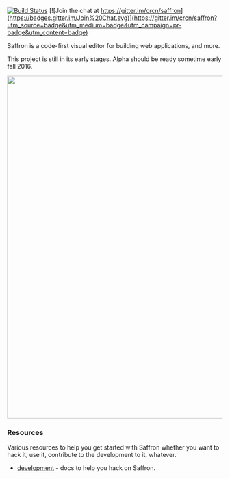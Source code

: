 [![Build Status](https://travis-ci.org/crcn/saffron.svg?branch=master)](https://travis-ci.org/crcn/saffron) [![Join the chat at https://gitter.im/crcn/saffron](https://badges.gitter.im/Join%20Chat.svg)](https://gitter.im/crcn/saffron?utm_source=badge&utm_medium=badge&utm_campaign=pr-badge&utm_content=badge)

Saffron is a code-first visual editor for building web applications, and more.

This project is still in its early stages. Alpha should be ready sometime early fall 2016.

<img src="https://cloud.githubusercontent.com/assets/757408/12023393/e9b9cf50-ad4d-11e5-85db-58ce5232757e.png" width="800px" />

### Resources

Various resources to help you get started with Saffron whether you want to hack it,
use it, contribute to the development to it, whatever.

- [development](./docs/development) - docs to help you hack on Saffron.
